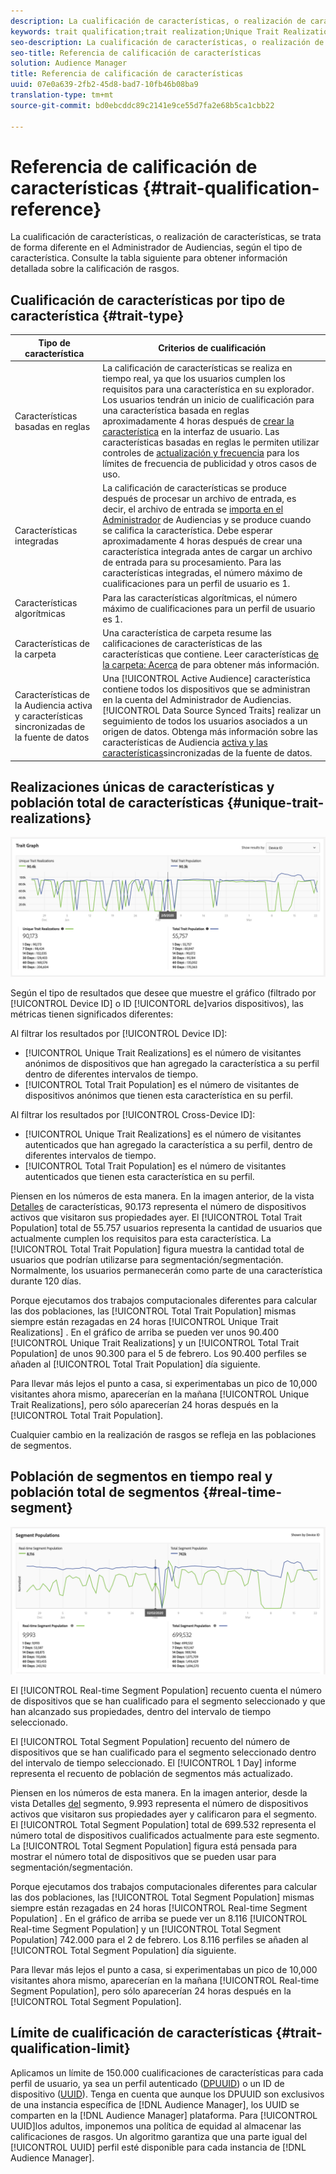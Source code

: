 ```yaml
---
description: La cualificación de características, o realización de características, se trata de forma diferente en el Administrador de Audiencias, según el tipo de característica. Consulte la tabla siguiente para obtener información detallada sobre la calificación de rasgos.
keywords: trait qualification;trait realization;Unique Trait Realizations;UTR;Total Trait Population;TTP
seo-description: La cualificación de características, o realización de características, se trata de forma diferente en el Administrador de Audiencias, según el tipo de característica. Consulte la tabla siguiente para obtener información detallada sobre la calificación de rasgos.
seo-title: Referencia de calificación de características
solution: Audience Manager
title: Referencia de calificación de características
uuid: 07e0a639-2fb2-45d8-bad7-10fb46b08ba9
translation-type: tm+mt
source-git-commit: bd0ebcddc89c2141e9ce55d7fa2e68b5ca1cbb22

---
```



# Referencia de calificación de características {#trait-qualification-reference}

La cualificación de características, o realización de características, se trata de forma diferente en el Administrador de Audiencias, según el tipo de característica. Consulte la tabla siguiente para obtener información detallada sobre la calificación de rasgos.

## Cualificación de características por tipo de característica {#trait-type}

| Tipo de característica | Criterios de cualificación |
|---|---|
| Características basadas en reglas | La calificación de características se realiza en tiempo real, ya que los usuarios cumplen los requisitos para una característica en su explorador. Los usuarios tendrán un inicio de cualificación para una característica basada en reglas aproximadamente 4 horas después de [crear la característica](create-onboarded-rule-based-traits.md#create-rules-based-or-onboarded-traits) en la interfaz de usuario. Las características basadas en reglas le permiten utilizar controles de [actualización y frecuencia](../segments/recency-and-frequency.md) para los límites de frecuencia de publicidad y otros casos de uso. |
| Características integradas | La calificación de características se produce después de procesar un archivo de entrada, es decir, el archivo de entrada se [importa en el Administrador](../../faq/faq-inbound-data-ingestion.md) de Audiencias y se produce cuando se califica la característica. Debe esperar aproximadamente 4 horas después de crear una característica integrada antes de cargar un archivo de entrada para su procesamiento. Para las características integradas, el número máximo de cualificaciones para un perfil de usuario es 1. |
| Características algorítmicas | Para las características algorítmicas, el número máximo de cualificaciones para un perfil de usuario es 1. |
| Características de la carpeta | Una característica de carpeta resume las calificaciones de características de las características que contiene. Leer características [de la carpeta: Acerca](about-folder-traits.md) de para obtener más información. |
| Características de la Audiencia activa y características sincronizadas de la fuente de datos | Una [!UICONTROL Active Audience] característica contiene todos los dispositivos que se administran en la cuenta del Administrador de Audiencias. [!UICONTROL Data Source Synced Traits] realizar un seguimiento de todos los usuarios asociados a un origen de datos. Obtenga más información sobre las características de Audiencia [activa y las características](client-activity-synced-audience-traits.md)sincronizadas de la fuente de datos. |

## Realizaciones únicas de características y población total de características {#unique-trait-realizations}

![realización de características únicas](assets/trait-graph.png)

Según el tipo de resultados que desee que muestre el gráfico (filtrado por [!UICONTROL Device ID] o ID [!UICONTORL de]varios dispositivos), las métricas tienen significados diferentes:

Al filtrar los resultados por [!UICONTROL Device ID]:

* [!UICONTROL Unique Trait Realizations] es el número de visitantes anónimos de dispositivos que han agregado la característica a su perfil dentro de diferentes intervalos de tiempo.
* [!UICONTROL Total Trait Population] es el número de visitantes de dispositivos anónimos que tienen esta característica en su perfil.

Al filtrar los resultados por [!UICONTROL Cross-Device ID]:

* [!UICONTROL Unique Trait Realizations] es el número de visitantes autenticados que han agregado la característica a su perfil, dentro de diferentes intervalos de tiempo.
* [!UICONTROL Total Trait Population] es el número de visitantes autenticados que tienen esta característica en su perfil.

Piensen en los números de esta manera. En la imagen anterior, de la vista [Detalles](../../features/traits/trait-details-page.md) de características, 90.173 representa el número de dispositivos activos que visitaron sus propiedades ayer. El [!UICONTROL Total Trait Population] total de 55.757 usuarios representa la cantidad de usuarios que actualmente cumplen los requisitos para esta característica. La [!UICONTROL Total Trait Population] figura muestra la cantidad total de usuarios que podrían utilizarse para segmentación/segmentación. Normalmente, los usuarios permanecerán como parte de una característica durante 120 días.

Porque ejecutamos dos trabajos computacionales diferentes para calcular las dos poblaciones, las [!UICONTROL Total Trait Population] mismas siempre están rezagadas en 24 horas [!UICONTROL Unique Trait Realizations] . En el gráfico de arriba se pueden ver unos 90.400 [!UICONTROL Unique Trait Realizations] y un [!UICONTROL Total Trait Population] de unos 90.300 para el 5 de febrero. Los 90.400 perfiles se añaden al [!UICONTROL Total Trait Population] día siguiente.

Para llevar más lejos el punto a casa, si experimentabas un pico de 10,000 visitantes ahora mismo, aparecerían en la mañana [!UICONTROL Unique Trait Realizations], pero sólo aparecerían 24 horas después en la [!UICONTROL Total Trait Population].

Cualquier cambio en la realización de rasgos se refleja en las poblaciones de segmentos.

## Población de segmentos en tiempo real y población total de segmentos {#real-time-segment}

![realización de características únicas](assets/segment-graph.png)

El [!UICONTROL Real-time Segment Population] recuento cuenta el número de dispositivos que se han cualificado para el segmento seleccionado y que han alcanzado sus propiedades, dentro del intervalo de tiempo seleccionado.

El [!UICONTROL Total Segment Population] recuento del número de dispositivos que se han cualificado para el segmento seleccionado dentro del intervalo de tiempo seleccionado. El [!UICONTROL 1 Day] informe representa el recuento de población de segmentos más actualizado.

Piensen en los números de esta manera. En la imagen anterior, desde la vista Detalles [del](../../features/segments/segment-summary-view.md) segmento, 9.993 representa el número de dispositivos activos que visitaron sus propiedades ayer y calificaron para el segmento. El [!UICONTROL Total Segment Population] total de 699.532 representa el número total de dispositivos cualificados actualmente para este segmento. La [!UICONTROL Total Segment Population] figura está pensada para mostrar el número total de dispositivos que se pueden usar para segmentación/segmentación.

Porque ejecutamos dos trabajos computacionales diferentes para calcular las dos poblaciones, las [!UICONTROL Total Segment Population] mismas siempre están rezagadas en 24 horas [!UICONTROL Real-time Segment Population] . En el gráfico de arriba se puede ver un 8.116 [!UICONTROL Real-time Segment Population] y un [!UICONTROL Total Segment Population] 742.000 para el 2 de febrero. Los 8.116 perfiles se añaden al [!UICONTROL Total Segment Population] día siguiente.

Para llevar más lejos el punto a casa, si experimentabas un pico de 10,000 visitantes ahora mismo, aparecerían en la mañana [!UICONTROL Real-time Segment Population], pero sólo aparecerían 24 horas después en la [!UICONTROL Total Segment Population].

## Límite de cualificación de características {#trait-qualification-limit}

Aplicamos un límite de 150.000 cualificaciones de características para cada perfil de usuario, ya sea un perfil autenticado ([DPUUID](../../reference/ids-in-aam.md)) o un ID de dispositivo ([UUID](../../reference/ids-in-aam.md)). Tenga en cuenta que aunque los DPUUID son exclusivos de una instancia específica de [!DNL Audience Manager], los UUID se comparten en la [!DNL Audience Manager] plataforma. Para [!UICONTROL UUID]los adultos, imponemos una política de equidad al almacenar las calificaciones de rasgos. Un algoritmo garantiza que una parte igual del [!UICONTROL UUID] perfil esté disponible para cada instancia de [!DNL Audience Manager].
